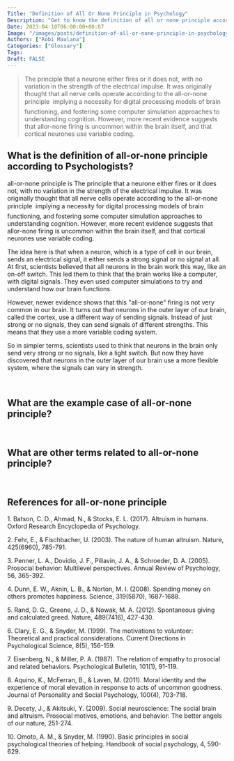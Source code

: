```yaml
---
Title: "Definition of All Or None Principle in Psychology"
Description: "Get to know the definition of all or none principle according to psychologists."
Date: 2023-04-10T06:00:00+00:87
Image: "/images/posts/definition-of-all-or-none-principle-in-psychology.jpg"
Authors: ["Robi Maulana"]
Categories: ["Glossary"]
Tags: 
Draft: FALSE
---
```





> The principle that a neurone either fires or it does not, with no variation in the strength of the electrical impulse. It was originally thought that all nerve cells operate according to the all-or-none principle  implying a necessity for digital processing models of brain functioning, and fostering some computer simulation approaches to understanding cognition. However, more recent evidence suggests that allor-none firing is uncommon within the brain itself, and that cortical neurones use variable coding.

## What is the definition of all-or-none principle according to Psychologists?

all-or-none principle is The principle that a neurone either fires or it does not, with no variation in the strength of the electrical impulse. It was originally thought that all nerve cells operate according to the all-or-none principle  implying a necessity for digital processing models of brain functioning, and fostering some computer simulation approaches to understanding cognition. However, more recent evidence suggests that allor-none firing is uncommon within the brain itself, and that cortical neurones use variable coding.

The idea here is that when a neuron, which is a type of cell in our brain, sends an electrical signal, it either sends a strong signal or no signal at all. At first, scientists believed that all neurons in the brain work this way, like an on-off switch. This led them to think that the brain works like a computer, with digital signals. They even used computer simulations to try and understand how our brain functions.

However, newer evidence shows that this "all-or-none" firing is not very common in our brain. It turns out that neurons in the outer layer of our brain, called the cortex, use a different way of sending signals. Instead of just strong or no signals, they can send signals of different strengths. This means that they use a more variable coding system.

So in simpler terms, scientists used to think that neurons in the brain only send very strong or no signals, like a light switch. But now they have discovered that neurons in the outer layer of our brain use a more flexible system, where the signals can vary in strength.

 

## What are the example case of all-or-none principle?

 

## What are other terms related to all-or-none principle?

 

## References for all-or-none principle

1\. Batson, C. D., Ahmad, N., & Stocks, E. L. (2017). Altruism in humans. Oxford Research Encyclopedia of Psychology.

2\. Fehr, E., & Fischbacher, U. (2003). The nature of human altruism. Nature, 425(6960), 785-791.

3\. Penner, L. A., Dovidio, J. F., Piliavin, J. A., & Schroeder, D. A. (2005). Prosocial behavior: Multilevel perspectives. Annual Review of Psychology, 56, 365-392.

4\. Dunn, E. W., Aknin, L. B., & Norton, M. I. (2008). Spending money on others promotes happiness. Science, 319(5870), 1687-1688.

5\. Rand, D. G., Greene, J. D., & Nowak, M. A. (2012). Spontaneous giving and calculated greed. Nature, 489(7416), 427-430.

6\. Clary, E. G., & Snyder, M. (1999). The motivations to volunteer: Theoretical and practical considerations. Current Directions in Psychological Science, 8(5), 156-159.

7\. Eisenberg, N., & Miller, P. A. (1987). The relation of empathy to prosocial and related behaviors. Psychological Bulletin, 101(1), 91-119.

8\. Aquino, K., McFerran, B., & Laven, M. (2011). Moral identity and the experience of moral elevation in response to acts of uncommon goodness. Journal of Personality and Social Psychology, 100(4), 703-718.

9\. Decety, J., & Akitsuki, Y. (2009). Social neuroscience: The social brain and altruism. Prosocial motives, emotions, and behavior: The better angels of our nature, 251-274.

10\. Omoto, A. M., & Snyder, M. (1990). Basic principles in social psychological theories of helping. Handbook of social psychology, 4, 590-629.
